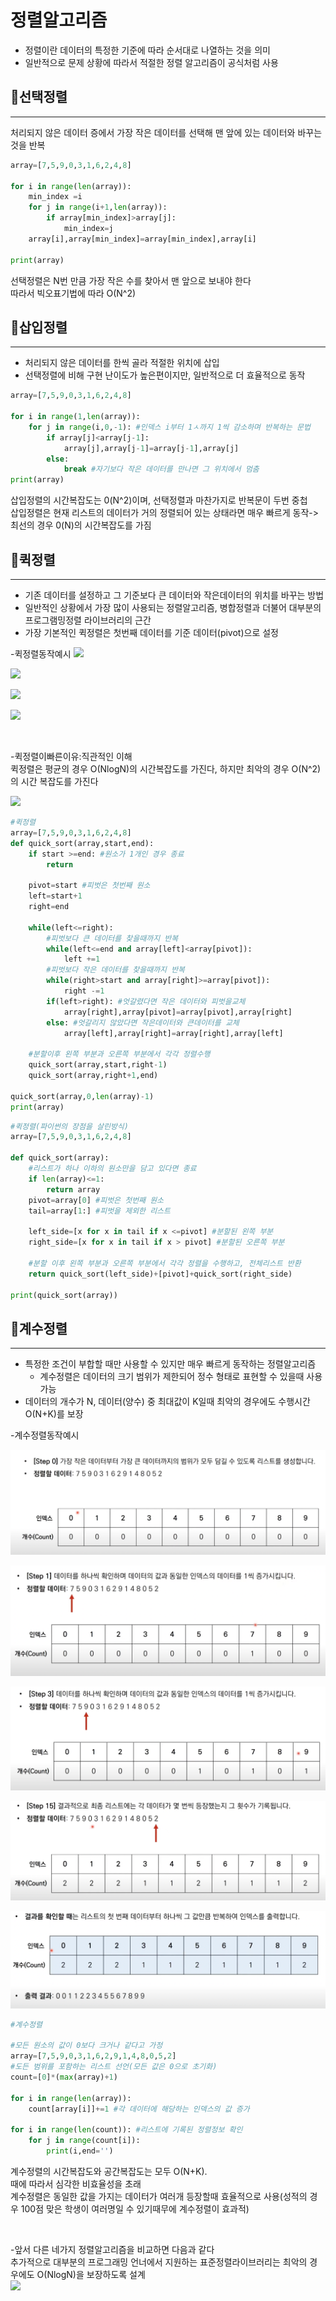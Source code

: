 # 정렬알고리즘
* 정렬이란 데이터의 특정한 기준에 따라 순서대로 나열하는 것을 의미
* 일반적으로 문제 상황에 따라서 적절한 정렬 알고리즘이 공식처럼 사용

## 🚀**선택정렬**
***
처리되지 않은 데이터 증에서 가장 작은 데이터를 선택해 맨 앞에 있는 데이터와 바꾸는 것을 반복    
```py
array=[7,5,9,0,3,1,6,2,4,8]

for i in range(len(array)):
    min_index =i
    for j in range(i+1,len(array)):
        if array[min_index]>array[j]:
            min_index=j
    array[i],array[min_index]=array[min_index],array[i]

print(array)
```

선택정렬은 N번 만큼 가장 작은 수를 찾아서 맨 앞으로 보내야 한다    
따라서 빅오표기법에 따라 O(N^2)

## 🚀**삽입정렬**
***
* 처리되지 않은 데이터를 한씩 골라 적절한 위치에 삽입
* 선택정렬에 비해 구현 난이도가 높은편이지만, 일반적으로 더 효율적으로 동작
```py
array=[7,5,9,0,3,1,6,2,4,8]

for i in range(1,len(array)):
    for j in range(i,0,-1): #인덱스 i부터 1ㅅ까지 1씩 감소하며 반복하는 문법
        if array[j]<array[j-1]:
            array[j],array[j-1]=array[j-1],array[j]
        else:
            break #자기보다 작은 데이터를 만나면 그 위치에서 멈춤
print(array)
```
삽입정렬의 시간복잡도는 0(N^2)이며, 선택정렬과 마찬가지로 반복문이 두번 중첩    
삽입정렬은 현재 리스트의 데이터가 거의 정렬되어 있는 상태라면 매우 빠르게 동작->최선의 경우 0(N)의 시간복잡도를 가짐    

## 🚀**퀵정렬**
***
* 기존 데이터를 설정하고 그 기준보다 큰 데이터와 작은데이터의 위치를 바꾸는 방법
* 일반적인 상황에서 가장 많이 사용되는 정렬알고리즘, 병합정렬과 더불어 대부분의 프로그램밍정렬 라이브러리의 근간
* 가장 기본적인 퀵정렬은 첫번째 데이터를 기준 데이터(pivot)으로 설정 

-퀵정렬동작예시
<img src=sort_pic/퀵1.png></img>

<img src=sort_pic/퀵2.png></img>

<img src=sort_pic/퀵3.png></img>

<img src=sort_pic/퀵4.png></img>

<br/>

-퀵정렬이빠른이유:직관적인 이해   
퀵정렬은 평균의 경우 O(NlogN)의 시간복잡도를 가진다, 하지만 최악의 경우 O(N^2)의 시간 복잡도를 가진다

<img src=sort_pic/퀵5.png></img>


```py
#퀵정렬
array=[7,5,9,0,3,1,6,2,4,8]
def quick_sort(array,start,end):
    if start >=end: #원소가 1개인 경우 종료
        return

    pivot=start #피벗은 첫번째 원소
    left=start+1
    right=end

    while(left<=right):
        #피벗보다 큰 데이터를 찾을때까지 반복
        while(left<=end and array[left]<array[pivot]):
            left +=1
        #피벗보다 작은 데이터를 찾을때까지 반복
        while(right>start and array[right]>=array[pivot]):
            right -=1
        if(left>right): #엇갈렸다면 작은 데이터와 피벗을교체
            array[right],array[pivot]=array[pivot],array[right]
        else: #엇갈리지 않았다면 작은데이터와 큰데이터를 교체
            array[left],array[right]=array[right],array[left]

    #분할이후 왼쪽 부분과 오른쪽 부분에서 각각 정렬수행
    quick_sort(array,start,right-1)
    quick_sort(array,right+1,end)

quick_sort(array,0,len(array)-1)
print(array)
```
```py
#퀵정렬(파이썬의 장점을 살린방식)
array=[7,5,9,0,3,1,6,2,4,8]

def quick_sort(array):
    #리스트가 하나 이하의 원소만을 담고 있다면 종료
    if len(array)<=1:
        return array
    pivot=array[0] #피벗은 첫번째 원소
    tail=array[1:] #피벗을 제외한 리스트

    left_side=[x for x in tail if x <=pivot] #분할된 왼쪽 부분
    right_side=[x for x in tail if x > pivot] #분할된 오른쪽 부분

    #분할 이후 왼쪽 부분과 오른쪽 부분에서 각각 정렬을 수행하고, 전체리스트 반환
    return quick_sort(left_side)+[pivot]+quick_sort(right_side)

print(quick_sort(array))
```

## 🚀**계수정렬**
***
* 특정한 조건이 부합할 때만 사용할 수 있지만 매우 빠르게 동작하는 정렬알고리즘
    * 계수정렬은 데이터의 크기 범위가 제한되어 정수 형태로 표현할 수 있을때 사용가능
* 데이터의 개수가 N, 데이터(양수) 중 최대값이 K일때 최악의 경우에도 수행시간 O(N+K)를 보장

-계수정렬동작예시    

<img src=sort_pic/계수1.png></img>

<img src=sort_pic/계수2.png></img>

<img src=sort_pic/계수3.png></img>

<img src=sort_pic/계수4.png></img>

<img src=sort_pic/계수5.png></img>

```py
#계수정렬

#모든 원소의 값이 0보다 크거나 같다고 가정
array=[7,5,9,0,3,1,6,2,9,1,4,8,0,5,2]
#도든 범위를 포함하는 리스트 선언(모든 값은 0으로 초기화)
count=[0]*(max(array)+1)

for i in range(len(array)):
    count[array[i]]+=1 #각 데이터에 해당하는 인덱스의 값 증가

for i in range(len(count)): #리스트에 기록된 정렬정보 확인
    for j in range(count[i]):
        print(i,end='')
````
계수정렬의 시간복잡도와 공간복잡도는 모두 O(N+K).   
때에 따라서 심각한 비효율성을 초래    
계수정렬은 동일한 값을 가지는 데이터가 여러개 등장할때 효율적으로 사용(성적의 경우 100점 맞은 학생이 여러명일 수 있기때무에 계수정렬이 효과적)   

<br/>

-앞서 다른 네가지 정렬알고리즘을 비교하면 다음과 같다   
추가적으로 대부분의 프로그래밍 언너에서 지원하는 표준정렬라이브러리는 최악의 경우에도 O(NlogN)을 보장하도록 설계    
<img src=sort_pic/정렬알고리즘비교.png></img>




 
    
